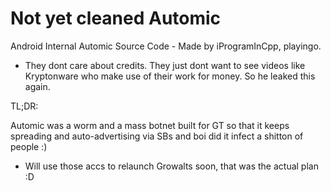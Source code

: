 # Not yet cleaned Automic
Android Internal Automic Source Code - Made by iProgramInCpp, playingo.

- They dont care about credits. They just dont want to see videos like Kryptonware who make use of their work for money. So he leaked this again.


TL;DR:

Automic was a worm and a mass botnet built for GT so that it keeps spreading and auto-advertising via SBs and boi did it infect a shitton of people :)
- Will use those accs to relaunch Growalts soon, that was the actual plan :D
